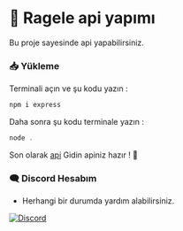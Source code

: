 # 👋 Ragele api yapımı
Bu proje sayesinde api yapabilirsiniz.
### 📥 Yükleme
Terminali açın ve şu kodu yazın :

```bash
npm i express
```
Daha sonra şu kodu terminale yazın :
```js
node .
```
Son olarak [api](http://localhost:3000/api/animals/) Gidin apiniz hazır ! 💚

### 🗨️ Discord Hesabım 
+ Herhangi bir durumda yardım alabilirsiniz.

[![Discord](https://lanyard.cnrad.dev/api/1085964318853566524)](https://discord.com/users/1085964318853566524)
